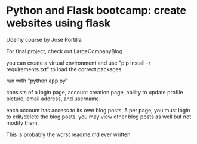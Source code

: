 # Python and Flask bootcamp: create websites using flask

Udemy course by Jose Portilla

For final project, check out LargeCompanyBlog

you can create a virtual environment and use "pip install -r requirements.txt" to load the correct packages

run with "python app.py"

consists of a login page, account creation page, ability to update profile picture, email address, and username.

each account has access to its own blog posts, 5 per page, you must login to edit/delete the blog posts. you may view other blog posts as well but not modify them.

This is probably the worst readme.md ever written

